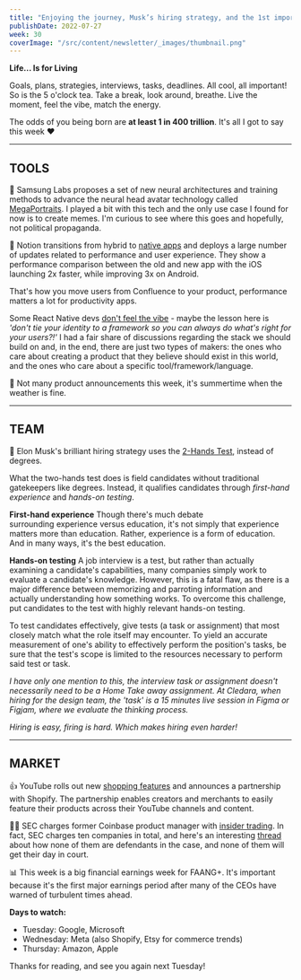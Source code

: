 ```yaml
---
title: "Enjoying the journey, Musk’s hiring strategy, and the 1st important earnings period"
publishDate: 2022-07-27
week: 30
coverImage: "/src/content/newsletter/_images/thumbnail.png"
---
```


**Life... Is for Living**

Goals, plans, strategies, interviews, tasks, deadlines. All cool, all important! So is the 5 o'clock tea. Take a break, look around, breathe. Live the moment, feel the vibe, match the energy.

The odds of you being born are **at least 1 in 400 trillion**. It's all I got to say this week ❤️

---

## TOOLS

🤔 Samsung Labs proposes a set of new neural architectures and training methods to advance the neural head avatar technology called [MegaPortraits](https://samsunglabs.github.io/MegaPortraits/). I played a bit with this tech and the only use case I found for now is to create memes. I'm curious to see where this goes and hopefully, not political propaganda.

📱 Notion transitions from hybrid to [native apps](https://www.notion.so/releases/2022-07-20) and deploys a large number of updates related to performance and user experience. They show a performance comparison between the old and new app with the iOS launching 2x faster, while improving 3x on Android.

That's how you move users from Confluence to your product, performance matters a lot for productivity apps.

Some React Native devs [don't feel the vibe](https://twitter.com/ashfurrow/status/1551607951428820993) - maybe the lesson here is _'don't tie your identity to a framework so you can always do what's right for your users?!'_ I had a fair share of discussions regarding the stack we should build on and, in the end, there are just two types of makers: the ones who care about creating a product that they believe should exist in this world, and the ones who care about a specific tool/framework/language.

🍹 Not many product announcements this week, it's summertime when the weather is fine.

---

## TEAM

🤲 Elon Musk's brilliant hiring strategy uses the [2-Hands Test](https://www.inc.com/kelly-main/elon-musks-brilliant-hiring-strategy-uses-2-hands-test-instead-of-degrees.html), instead of degrees.

What the two-hands test does is field candidates without traditional gatekeepers like degrees. Instead, it qualifies candidates through _first-hand experience_ and _hands-on testing_.

**First-hand experience**
Though there's much debate surrounding experience versus education, it's not simply that experience matters more than education. Rather, experience is a form of education. And in many ways, it's the best education.

**Hands-on testing**
A job interview is a test, but rather than actually examining a candidate's capabilities, many companies simply work to evaluate a candidate's knowledge. However, this is a fatal flaw, as there is a major difference between memorizing and parroting information and actually understanding how something works. To overcome this challenge, put candidates to the test with highly relevant hands-on testing.

To test candidates effectively, give tests (a task or assignment) that most closely match what the role itself may encounter. To yield an accurate measurement of one's ability to effectively perform the position's tasks, be sure that the test's scope is limited to the resources necessary to perform said test or task.

_I have only one mention to this, the interview task or assignment doesn't necessarily need to be a Home Take away assignment. At Cledara, when hiring for the design team, the 'task' is a 15 minutes live session in Figma or Figjam, where we evaluate the thinking process._

_Hiring is easy, firing is hard. Which makes hiring even harder!_

---

## MARKET

👍 YouTube rolls out new [shopping features](https://techcrunch.com/2022/07/19/youtube-new-shopping-features-partnership-shopify/) and announces a partnership with Shopify. The partnership enables creators and merchants to easily feature their products across their YouTube channels and content.

👮‍♀️ SEC charges former Coinbase product manager with [insider trading](https://blockworks.co/sec-charges-former-coinbase-product-manager-with-insider-trading/). In fact, SEC charges ten companies in total, and here's an interesting [thread](https://twitter.com/jchervinsky/status/1550515627961589762) about how none of them are defendants in the case, and none of them will get their day in court.

📊 This week is a big financial earnings week for FAANG+. It's important because it's the first major earnings period after many of the CEOs have warned of turbulent times ahead.

**Days to watch:**

- Tuesday: Google, Microsoft
- Wednesday: Meta (also Shopify, Etsy for commerce trends)
- Thursday: Amazon, Apple

Thanks for reading, and see you again next Tuesday!
